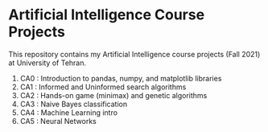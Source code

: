 # Artificial Intelligence Course Projects
This repository contains my Artificial Intelligence course projects (Fall 2021) at University of Tehran.

1. CA0 : Introduction to pandas, numpy, and matplotlib libraries
2. CA1 : Informed and Uninformed search algorithms 
3. CA2 : Hands-on game (minimax) and genetic algorithms
4. CA3 : Naive Bayes classification
5. CA4 : Machine Learning intro
6. CA5 : Neural Networks
